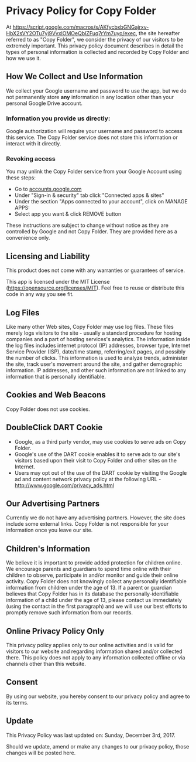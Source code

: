 # Privacy Policy for Copy Folder

At
https://script.google.com/macros/s/AKfycbxbGNGajrxv-HbX2sVY2OTu7yj9VvxlOMOeQblZFuq7rYm7uyo/exec,
the site hereafter referred to as "Copy Folder", we consider the privacy of our
visitors to be extremely important. This privacy policy document describes in
detail the types of personal information is collected and recorded by Copy
Folder and how we use it.

## How We Collect and Use Information

We collect your Google username and password to use the app, but we do not
permanently store **any** information in any location other than your personal
Google Drive account.

### Information you provide us directly:

Google authorization will require your username and password to access this
service. The Copy Folder service does not store this information or interact
with it directly.

### Revoking access

You may unlink the Copy Folder service from your Google Account using these
steps:

* Go to <a href="https://accounts.google.com">accounts.google.com</a>
* Under "Sign-in &amp; security" tab click "Connected apps &amp; sites"
* Under the section "Apps connected to your account", click on MANAGE APPS:
* Select app you want &amp; click REMOVE button

These instructions are subject to change without notice as they are controlled
by Google and not Copy Folder. They are provided here as a convenience only.

## Licensing and Liability

This product does not come with any warranties or guarantees of service.

This app is licensed under the MIT License
(https://opensource.org/licenses/MIT). Feel free to reuse or distribute this
code in any way you see fit.

## Log Files

Like many other Web sites, Copy Folder may use log files. These files merely
logs visitors to the site - usually a standard procedure for hosting companies
and a part of hosting services's analytics. The information inside the log files
includes internet protocol (IP) addresses, browser type, Internet Service
Provider (ISP), date/time stamp, referring/exit pages, and possibly the number
of clicks. This information is used to analyze trends, administer the site,
track user's movement around the site, and gather demographic information. IP
addresses, and other such information are not linked to any information that is
personally identifiable.

## Cookies and Web Beacons

Copy Folder does not use cookies.

## DoubleClick DART Cookie

* Google, as a third party vendor, may use cookies to serve ads on Copy Folder.
* Google's use of the DART cookie enables it to serve ads to our site's visitors
  based upon their visit to Copy Folder and other sites on the Internet.
* Users may opt out of the use of the DART cookie by visiting the Google ad and
  content network privacy policy at the following URL -
  http://www.google.com/privacy_ads.html

## Our Advertising Partners

Currently we do not have any advertising partners. However, the site does
include some external links. Copy Folder is not responsible for your information
once you leave our site.

## Children's Information

We believe it is important to provide added protection for children online. We
encourage parents and guardians to spend time online with their children to
observe, participate in and/or monitor and guide their online activity. Copy
Folder does not knowingly collect any personally identifiable information from
children under the age of 13. If a parent or guardian believes that Copy Folder
has in its database the personally-identifiable information of a child under the
age of 13, please contact us immediately (using the contact in the first
paragraph) and we will use our best efforts to promptly remove such information
from our records.

## Online Privacy Policy Only

This privacy policy applies only to our online activities and is valid for
visitors to our website and regarding information shared and/or collected there.
This policy does not apply to any information collected offline or via channels
other than this website.

## Consent

By using our website, you hereby consent to our privacy policy and agree to its
terms.

## Update

This Privacy Policy was last updated on: Sunday, December 3rd, 2017.

Should we update, amend or make any changes to our privacy policy, those changes
will be posted here.
